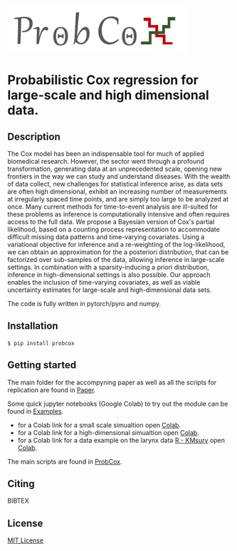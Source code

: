 ![alt text](./docs/logo.png)

# **Probabilistic Cox regression for large-scale and high dimensional data**.

## **Description**
The Cox model has been an indispensable tool for much of applied biomedical research. However, the sector went through a profound transformation, generating data at an unprecedented scale, opening new frontiers in the way we can study and understand diseases. With the wealth of data collect, new challenges for statistical inference arise, as data sets are often high dimensional, exhibit an increasing number of measurements at irregularly spaced time points, and are simply too large to be analyzed at once.
Many current methods for time-to-event analysis are ill-suited for these problems as inference is computationally intensive and often requires access to the full data. We propose a Bayesian version of Cox's partial likelihood, based on a counting process representation to accommodate difficult missing data patterns and time-varying covariates.
Using a variational objective for inference and a re-weighting of the log-likelihood, we can obtain an approximation for the a posteriori distribution, that can be factorized over sub-samples of the data, allowing inference in large-scale settings. In combination with a sparsity-inducing a priori distribution, inference in high-dimensional settings is also possible.
Our approach enables the inclusion of time-varying covariates, as well as viable uncertainty estimates for large-scale and high-dimensional data sets.

The code is fully written in pytorch/pyro and numpy.

## **Installation**

```
$ pip install probcox
```
## **Getting started**
The main folder for the accompyning paper as well as all the scripts for replication are found in [Paper](./paper/ProbCox).

Some quick jupyter notebooks (Google Colab) to try out the module can be found in [Examples](./examples).
- for a Colab link for a small scale simualtion open [Colab](https://colab.research.google.com/drive/1QiCWAAwFDey2LBshXzwBhn5sGeORzYlF?usp=sharing).
- for a Colab link for a high-dimensional simualtion open [Colab](https://colab.research.google.com/drive/1XAGdms1hWoINLxeThyhD7V0AXY8b-Ixo?usp=sharing).
- for a Colab link for a data example on the larynx data [R - KMsurv](https://cran.r-project.org/web/packages/KMsurv/KMsurv.pdf)  open [Colab](https://colab.research.google.com/drive/12TNil6y4Cyxb7hI6WVLdcDgAw9WA5QBl?usp=sharing).

The main scripts are found in [ProbCox](./src/probcox).

## **Citing**
BIBTEX

## **License**
[MIT License](./LICENSE)
